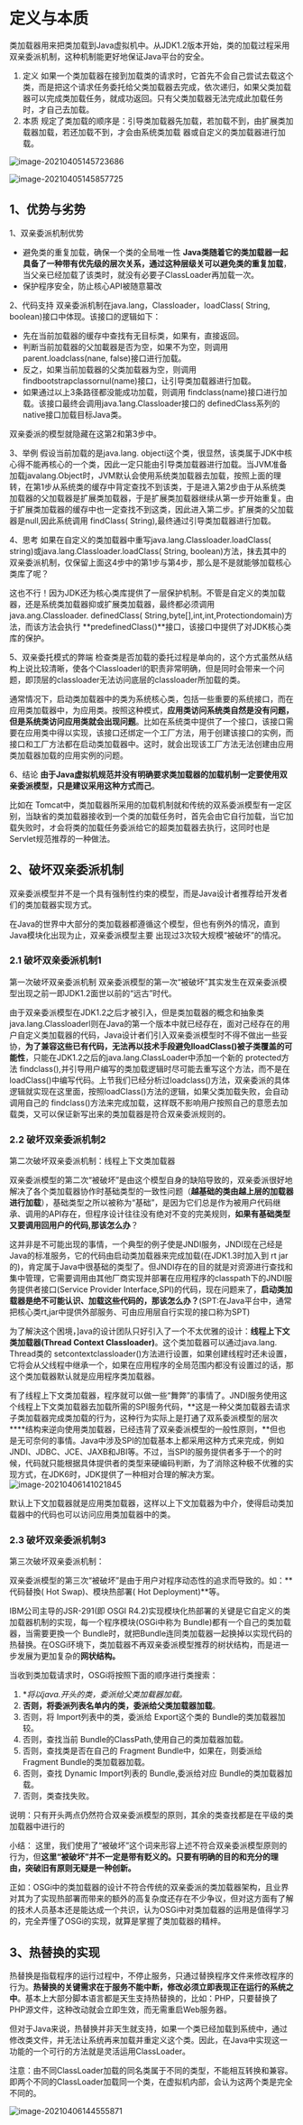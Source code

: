 # 定义与本质

类加载器用来把类加载到Java虚拟机中。从JDK1.2版本开始，类的加载过程采用双亲委派机制，这种机制能更好地保证Java平台的安全。

1. 定义
   如果一个类加载器在接到加载类的请求时，它首先不会自己尝试去载这个类，而是把这个请求任务委托给父类加载器去完成，依次递归，如果父类加载器可以完成类加载任务，就成功返回。只有父类加载器无法完成此加载任务时，才自己去加载。
2. 本质
   规定了类加载的顺序是：引导类加载器先加载，若加载不到，由扩展类加载器加载，若还加载不到，才会由系统类加载
   器或自定义的类加载器进行加载。

![image-20210405145723686](C:\Users\93138\AppData\Roaming\Typora\typora-user-images\image-20210405145723686.png)

![image-20210405145857725](C:\Users\93138\AppData\Roaming\Typora\typora-user-images\image-20210405145857725.png)



## 1、优势与劣势

1、双亲委派机制优势

- 避免类的重复加载，确保一个类的全局唯一性
  **Java类随着它的类加载器一起具备了一种带有优先级的层次关系，通过这种层级关可以避免类的重复加载**，当父亲已经加载了该类时，就没有必要子ClassLoader再加载一次。
- 保护程序安全，防止核心API被随意纂改

2、代码支持
双亲委派机制在java.lang，Classloader，loadClass( String, boolean)接口中体现。该接口的逻辑如下：

- 先在当前加载器的缓存中查找有无目标类，如果有，直接返回。
- 判断当前加载器的父加載器是否为空，如果不为空，则调用 parent.loadclass(nane, false)接口进行加载。
- 反之，如果当前加载器的父类加载器为空，则调用 findbootstrapclassornul(name)接口，让引导类加载器进行加载。
- 如果通过以上3条路径都没能成功加载，则调用 findclass(name)接口进行加载。该接口最终会调用java.1ang.Classloader接口的 definedClass系列的 native接口加载目标Java类。

双亲委派的模型就隐藏在这第2和第3步中。

3、举例
假设当前加载的是java.lang. objecti这个类，很显然，该类属于JDK中核心得不能再核心的一个类，因此一定只能由引导类加载器进行加载。当JVM准备加载javalang.Object时，JVM默认会使用系统类加载器去加载，按照上面的理转，在第1步从系统类的缓存中背定查找不到该类，于是进入第2步由于从系统类加载器的父加载器是扩展类加载器，于是扩展类加载器继续从第一步开始重复。由于扩展类加载器的缓存中也一定查找不到这类，因此进入第二步。扩展类的父加载器是null,因此系统调用 findClass( String),最终通过引导类加载器进行加载。

4、思考
如果在自定义的类加载器中重写java.lang.Classloader.loadClass( string)或java.lang.Classloader.loadClass( String, boolean)方法，抹去其中的双亲委派机制，仅保留上面这4步中的第1步与第4步，那么是不是就能够加载核心类库了呢？

这也不行！因为JDK还为核心类库提供了一层保护机制。不管是自定义的类加载器，还是系统类加载器抑或扩展类加载器，最终都必须调用java.ang.Classloader. definedClass( String,byte[],int,int,Protectiondomain)方法，而该方法会执行 **predefinedClass()**接口，该接口中提供了对JDK核心类库的保护。

5、双亲委托模式的弊端
检查类是否加载的委托过程是单向的，这个方式虽然从结构上说比较清晰，使各个Classloaderl的职责非常明确，但是同时会带来一个问题，即顶层的classloader无法访问底层的classloader所加载的类。

通常情况下，启动类加载器中的类为系统核心类，包括一些重要的系统接口，而在应用类加载器中，为应用类。按照这种模式，**应用类访问系统类自然是没有问题，但是系统类访问应用类就会出现问题**。比如在系统类中提供了一个接口，该接口需要在应用类中得以实现，该接口还绑定一个工厂方法，用于创建该接口的实例，而接口和工厂方法都在启动类加载器中。这时，就会出现该工厂方法无法创建由应用类加载器加载的应用实例的问题。

6、结论
**由于Java虚拟机规范并没有明确要求类加载器的加载机制一定要使用双亲委派模型，只是建议采用这种方式而己**。

比如在 Tomcat中，类加载器所采用的加载机制就和传统的双系委派模型有一定区别，当缺省的类加载器接收到一个类的加载任务时，首先会由它自行加载，当它加载失败时，オ会将类的加载任务委派给它的超类加载器去执行，这同时也是Servlet规范推荐的一种做法。

## 2、破坏双亲委派机制

双亲委派模型并不是一个具有强制性约束的模型，而是Java设计者推荐给开发者们的类加载器实现方式。

在Java的世界中大部分的类加载器都遵循这个模型，但也有例外的情况，直到Java模块化出现为止，双亲委派模型主要
出现过3次较大规模“被破坏”的情况。

### 2.1  破坏双亲委派机制1

第一次破坏双亲委派机制
双亲委派模型的第一次“被破坏”其实发生在双亲委派模型出现之前一即JDK1.2面世以前的“远古”时代。

由于双亲委派模型在JDK1.2之后才被引入，但是类加载器的概念和抽象类java.lang.Classloaderl则在Java的第一个版本中就已经存在，面对己经存在的用户自定义类加载器的代码，Java设计者们引入双亲委派模型时不得不做出一些妥协，**为了兼容这些已有代码，无法再以技术手段避免lloadClass()被子类覆盖的可能性**，只能在JDK1.2之后的java.lang.ClassLoader中添加一个新的 protected方法 findclass(),并引导用户编写的类加载逻辑时尽可能去重写这个方法，而不是在loadClass()中编写代码。上节我们已经分析过loadclass()方法，双亲委派的具体逻辑就实现在这里面，按照loadClass()方法的逻辑，如果父类加载失败，会自动调用自己的 findclass()方法来完成加载，这样既不影响用户按照自己的意愿去加载类，又可以保证新写出来的类加载器是符合双亲委派规则的。

### 2.2 破坏双亲委派机制2

第二次破坏双亲委派机制：线程上下文类加载器

双亲委派模型的第二次“被破坏”是由这个模型自身的缺陷导致的，双亲委派很好地解决了各个类加载器协作时基础类型的一致性问题（**越基础的类由越上层的加载器进行加载**），基础类型之所以被称为“基础”，是因为它们总是作为被用户代码继承、调用的API存在，但程序设计往往没有绝对不变的完美规则，**如果有基础类型又要调用回用户的代码,那该怎么办**？

这并非是不可能出现的事情，一个典型的例子使是JNDI服务，JNDI现在己经是Java的标准服务，它的代码由启动类加载器来完成加载(在JDK1.3时加入到 rt jar的)，肯定属于Java中很基础的类型了。但JNDI存在的目的就是对资源进行查找和集中管理，它需要调用由其他厂商实现并部署在应用程序的classpath下的JNDI服务提供者接口(Service Provider Interface,SPI)的代码，现在问题来了，**启动类加载器是绝不可能认识、加载这些代码的，那该怎么办？**(SPT:在Java平台中，通常把核心类rt,jar中提供外部服务、可由应用层自行实现的接口称为SPT)

为了解決这个困境，]ava的设计团队只好引入了一个不太优雅的设计：**线程上下文类加载器(Thread Context Classloader)**。这个类加载器可以通过java.lang. Thread类的 setcontextclassloader()方法进行设置，如果创建线程时还未设置，它将会从父线程中继承一个，如果在应用程序的全局范围内都没有设置过的话，那这个类加载器默认就是应用程序类加载器。

有了线程上下文类加载器，程序就可以做一些“舞弊”的事情了。JNDI服务使用这个线程上下文类加载器去加载所需的SPI服务代码，**这是一种父类加载器去请求子类加载器完成类加载的行为，这种行为实际上是打通了双系委派模型的层次****结构来逆向使用类加载器，已经违背了双亲委派模型的一般性原则，**但也是无可奈何的事情。Java中涉及SPI的加载基本上都采用这种方式来完成，例如JNDI、JDBC、JCE、JAXB和JBI等。不过，当SPI的服务提供者多于一个的时候，代码就只能根据具体提供者的类型来硬编码判断，为了消除这种极不优雅的实现方式，在JDK6时，JDK提供了一种相对合理的解决方案。
![image-20210406141021845](C:\Users\93138\AppData\Roaming\Typora\typora-user-images\image-20210406141021845.png)

默认上下文加载器就是应用类加载器，这样以上下文加载器为中介，使得启动类加载器中的代码也可以访问应用类加载器中的类。

### 2.3 破坏双亲委派机制3

第三次破坏双亲委派机制：

双亲委派模型的第三次“被破坏”是由于用户对程序动态性的追求而导致的。如：**代码替換( Hot Swap)、模块热部署( Hot Deployment)**等。

IBM公司主导的JSR-291(即 OSGI R4.2)实现模块化热部署的关键是它自定义的类加载器机制的实现，每一个程序模块(OSGi中称为 Bundle)都有一个自己的类加载器，当需要更換一个 Bundle时，就把Bundle连同类加载器一起换掉以实现代码的热替换。在OSGi环境下，类加载器不再双亲委派模型推荐的树状结构，而是进一步发展为更加复杂的**网状结构。**

当收到类加载请求时，OSGi将按照下面的顺序进行类搜索：

1. **将以java.*开头的类，委派给父类加载器加载。**
2. **否则，将委派列表名单内的类，委派给父类加载器加载**。
3. 否则，将 Import列表中的类，委派给 Export这个类的 Bundle的类加载器加较。
4. 否则，查找当前 Bundle的ClassPath,使用自己的类加载器加载。
5. 否则，查找类是否在自己的 Fragment Bundle中，如果在，则委派给 Fragment Bundle的类加载器加载。
6. 否则，查找 Dynamic Import列表的 Bundle,委派给对应 Bundle的类加载器加载。
7. 否则，类查找失败。

说明：只有开头两点仍然符合双亲委派模型的原则，其余的类查找都是在平级的类加载器中进行的

小结：
这里，我们使用了“被破坏”这个词来形容上述不符合双亲委派模型原则的行为，但**这里“被破坏”并不一定是带有贬义的。只要有明确的目的和充分的理由，突破旧有原则无疑是一种创新。**

正如：OSGi中的类加载器的设计不符合传统的双亲委派的类加载器架构，且业界对其为了实现热部署而带来的额外的高复杂度还存在不少争议，但对这方面有了解的技术人员基本还是能达成一个共识，认为OSGi中对类加载器的运用是值得学习的，完全弄懂了OSGi的实现，就算是掌握了类加载器的精梓。


## 3、热替换的实现

热替换是指载程序的运行过程中，不停止服务，只通过替换程序文件来修改程序的行为。**热替换的关键需求在于服务不能中断，修改必须立即表现正在运行的系统之中**。基本上大部分脚本语言都是天生支持热替换的，比如：PHP，只要替换了PHP源文件，这种改动就会立即生效，而无需重启Web服务器。

但对于Java来说，热替换并非天生就支持，如果一个类已经加载到系统中，通过修改类文件，并无法让系统再来加载并重定义这个类。因此，在Java中实现这一功能的一个可行的方法就是灵活运用ClassLoader。

注意：由不同ClassLoader加载的同名类属于不同的类型，不能相互转换和兼容。即两个不同的ClassLoader加载同一个类，在虚拟机内部，会认为这两个类是完全不同的。

![image-20210406144555871](C:\Users\93138\AppData\Roaming\Typora\typora-user-images\image-20210406144555871.png)